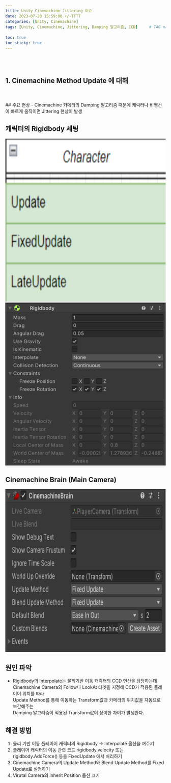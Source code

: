 ```yaml
---
title: Unity Cinemachine Jittering 이슈
date: 2023-07-20 15:59:00 +/-TTTT
categories: [Unity, Cinemachine]
tags: [Unity, Cinemachine, Jittering, Damping 알고리즘, CCD]     # TAG names should always be lowercase

toc: true
toc_sticky: true
---
```


<br>
<br>

## 1. Cinemachine Method Update 에 대해
<br>
<br>
## 주요 현상
- Cinemachine 카메라의 Damping 알고리즘 때문에 캐릭터나 비행선이 빠르게 움직이면 Jittering 현상이 발생

## 캐릭터의 Rigidbody 세팅
<img src="/assets/img/post/unity/cine01.png" width="512px" height="512px" title="256" alt="cine1">
<img src="/assets/img/post/unity/cine02.png" width="512px" height="512px" title="256" alt="cine2">

## Cinemachine Brain (Main Camera)
<img src="/assets/img/post/unity/cine03.png" width="512px" height="512px" title="256" alt="cine3">

## 원인 파악
- Rigidbody의 Interpolate는 물리기반 이동 캐릭터의 CCD 연산을 담당하는데   
Cinemachine Camera의 Follow나 LookAt 타겟을 지정해 CCD가 적용된 플레이어 위치를 따라    
Update Method를 통해 이동하는 Transform값과 카메라의 위치값을 자동으로 보간해주는   
Damping 알고리즘이 적용된 Transform값이 상이한 차이가 발생한다.

## 해결 방법
1. 물리 기반 이동 플레이어 캐릭터의 Rigidbody -> Interpolate 옵션을 꺼주기
2. 플레이어 캐릭터의 이동 관련 코드 rigidbody.velocity 또는 rigidbody.AddForce() 등을 FixedUpdate 에서 처리하기
3. Cinemachine Camera의 Update Method와 Blend Update Method를 Fixed Update로 설정하기
4. Virutal Camera의 Inherit Position 옵션 끄기
